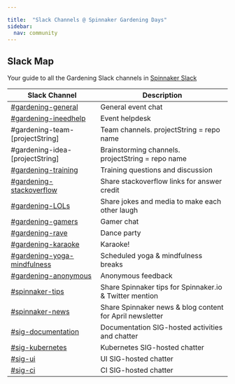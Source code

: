 ```yaml
---

title:  "Slack Channels @ Spinnaker Gardening Days"
sidebar:
  nav: community
---
```

## Slack Map
Your guide to all the Gardening Slack channels in [Spinnaker Slack](https://join.spinnaker.io)


|Slack Channel|Description|
|-----|-----------------------|
|[#gardening-general](https://spinnakerteam.slack.com/archives/CV4A90DPF)|General event chat|
|[#gardening-ineedhelp](https://spinnakerteam.slack.com/archives/CURFZGL2E)|Event helpdesk|
|#gardening-team-[projectString]|Team channels. projectString = repo name|
|#gardening-idea-[projectString]|Brainstorming channels. projectString = repo name|
|[#gardening-training](https://spinnakerteam.slack.com/archives/C011CAW95SP)|Training questions and discussion|
|[#gardening-stackoverflow](https://spinnakerteam.slack.com/archives/C011CBGM2HH)|Share stackoverflow links for answer credit|
|[#gardening-LOLs](https://spinnakerteam.slack.com/archives/C011W0LRLQY)|Share jokes and media to make each other laugh|
|[#gardening-gamers](https://spinnakerteam.slack.com/archives/C011BMZ75LP)|Gamer chat|
|[#gardening-rave](https://spinnakerteam.slack.com/archives/C011CCM24LT)|Dance party|
|[#gardening-karaoke](https://spinnakerteam.slack.com/archives/C011MAKLSE8)|Karaoke!|
|[#gardening-yoga-mindfulness](https://spinnakerteam.slack.com/archives/C011BMZFMKR)|Scheduled yoga & mindfulness breaks|
|[#gardening-anonymous](https://spinnakerteam.slack.com/archives/C011BMZCS15)|Anonymous feedback|
|[#spinnaker-tips](https://spinnakerteam.slack.com/archives/C011HAWD3M3)|Share Spinnaker tips for Spinnaker.io & Twitter mention |
|[#spinnaker-news](https://spinnakerteam.slack.com/archives/C011W1CNW8Y)|Share Spinnaker news & blog content for April newsletter|
|[#sig-documentation](https://spinnakerteam.slack.com/archives/CMPS49682)|Documentation SIG-hosted activities and chatter|
|[#sig-kubernetes](https://spinnakerteam.slack.com/archives/C748G8U9J)|Kubernetes SIG-hosted chatter|
|[#sig-ui](https://spinnakerteam.slack.com/archives/CH3FMKA3U)|UI SIG-hosted chatter|
|[#sig-ci](https://spinnakerteam.slack.com/archives/CQJP8H05P)|CI SIG-hosted chatter|
